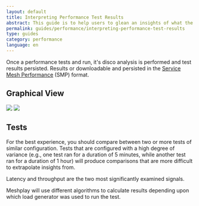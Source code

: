 ```yaml
---
layout: default
title: Interpreting Performance Test Results
abstract: This guide is to help users to glean an insights of what the performance tests result should look like.
permalink: guides/performance/interpreting-performance-test-results
type: guides
category: performance
language: en
---
```


Once a performance tests and run, it's disco analysis is performed and test results persisted. Results or downloadable and persisted in the [Service Mesh Performance](https://smp-spec.io/) (SMP) format.

## Graphical View

<img src="{{ site.baseurl }}/assets/img/performance-management/dashboard.png" />

<img src="{{ site.baseurl }}/assets/img/performance-management/chart.png" />

## Tests

For the best experience, you should compare between two or more tests of similar configuration. Tests that are configured with a high degree of variance (e.g., one test ran for a duration of 5 minutes, while another test ran for a duration of 1 hour) will produce comparisons that are more difficult to extrapolate insights from.

Latency and throughput are the two most significantly examined signals.

Meshplay will use different algorithms to calculate results depending upon which load generator was used to run the test.

